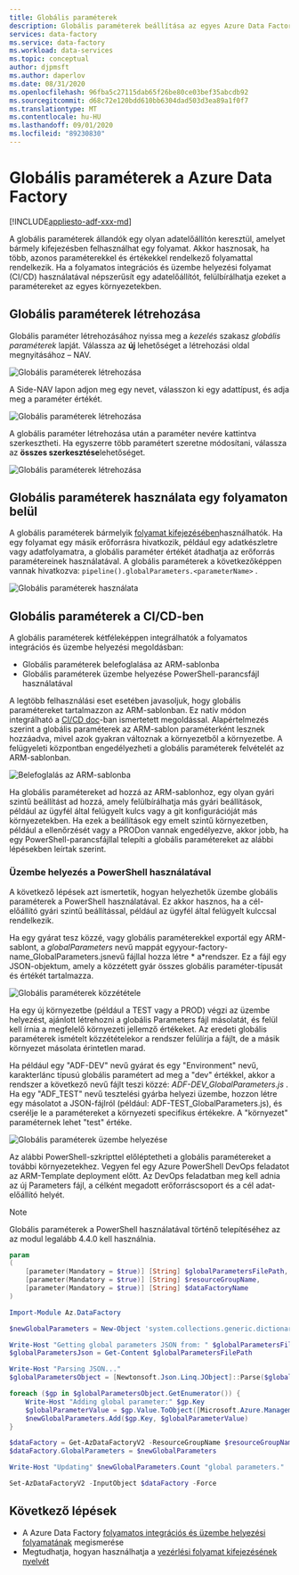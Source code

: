 ```yaml
---
title: Globális paraméterek
description: Globális paraméterek beállítása az egyes Azure Data Factory környezetekhez
services: data-factory
ms.service: data-factory
ms.workload: data-services
ms.topic: conceptual
author: djpmsft
ms.author: daperlov
ms.date: 08/31/2020
ms.openlocfilehash: 96fba5c27115dab65f26be80ce03bef35abcdb92
ms.sourcegitcommit: d68c72e120bdd610bb6304dad503d3ea89a1f0f7
ms.translationtype: MT
ms.contentlocale: hu-HU
ms.lasthandoff: 09/01/2020
ms.locfileid: "89230830"
---
```

# <a name="global-parameters-in-azure-data-factory"></a>Globális paraméterek a Azure Data Factory

[!INCLUDE[appliesto-adf-xxx-md](includes/appliesto-adf-xxx-md.md)]

A globális paraméterek állandók egy olyan adatelőállítón keresztül, amelyet bármely kifejezésben felhasználhat egy folyamat. Akkor hasznosak, ha több, azonos paraméterekkel és értékekkel rendelkező folyamattal rendelkezik. Ha a folyamatos integrációs és üzembe helyezési folyamat (CI/CD) használatával népszerűsít egy adatelőállítót, felülbírálhatja ezeket a paramétereket az egyes környezetekben. 

## <a name="creating-global-parameters"></a>Globális paraméterek létrehozása

Globális paraméter létrehozásához nyissa meg a *kezelés* szakasz *globális paraméterek* lapját. Válassza az **új** lehetőséget a létrehozási oldal megnyitásához – NAV.

![Globális paraméterek létrehozása](media/author-global-parameters/create-global-parameter-1.png)

A Side-NAV lapon adjon meg egy nevet, válasszon ki egy adattípust, és adja meg a paraméter értékét.

![Globális paraméterek létrehozása](media/author-global-parameters/create-global-parameter-2.png)

A globális paraméter létrehozása után a paraméter nevére kattintva szerkesztheti. Ha egyszerre több paramétert szeretne módosítani, válassza az **összes szerkesztése**lehetőséget.

![Globális paraméterek létrehozása](media/author-global-parameters/create-global-parameter-3.png)

## <a name="using-global-parameters-in-a-pipeline"></a>Globális paraméterek használata egy folyamaton belül

A globális paraméterek bármelyik [folyamat kifejezésében](control-flow-expression-language-functions.md)használhatók. Ha egy folyamat egy másik erőforrásra hivatkozik, például egy adatkészletre vagy adatfolyamatra, a globális paraméter értékét átadhatja az erőforrás paramétereinek használatával. A globális paraméterek a következőképpen vannak hivatkozva: `pipeline().globalParameters.<parameterName>` .

![Globális paraméterek használata](media/author-global-parameters/expression-global-parameters.png)

## <a name="global-parameters-in-cicd"></a><a name="cicd"></a> Globális paraméterek a CI/CD-ben

A globális paraméterek kétféleképpen integrálhatók a folyamatos integrációs és üzembe helyezési megoldásban:

* Globális paraméterek belefoglalása az ARM-sablonba
* Globális paraméterek üzembe helyezése PowerShell-parancsfájl használatával

A legtöbb felhasználási eset esetében javasoljuk, hogy globális paramétereket tartalmazzon az ARM-sablonban. Ez natív módon integrálható a [CI/CD doc](continuous-integration-deployment.md)-ban ismertetett megoldással. Alapértelmezés szerint a globális paraméterek az ARM-sablon paraméterként lesznek hozzáadva, mivel azok gyakran változnak a környezetből a környezetbe. A felügyeleti központban engedélyezheti a globális paraméterek felvételét az ARM-sablonban.

![Belefoglalás az ARM-sablonba](media/author-global-parameters/include-arm-template.png)

Ha globális paramétereket ad hozzá az ARM-sablonhoz, egy olyan gyári szintű beállítást ad hozzá, amely felülbírálhatja más gyári beállítások, például az ügyfél által felügyelt kulcs vagy a git konfigurációját más környezetekben. Ha ezek a beállítások egy emelt szintű környezetben, például a ellenőrzését vagy a PRODon vannak engedélyezve, akkor jobb, ha egy PowerShell-parancsfájllal telepíti a globális paramétereket az alábbi lépésekben leírtak szerint.

### <a name="deploying-using-powershell"></a>Üzembe helyezés a PowerShell használatával

A következő lépések azt ismertetik, hogyan helyezhetők üzembe globális paraméterek a PowerShell használatával. Ez akkor hasznos, ha a cél-előállító gyári szintű beállítással, például az ügyfél által felügyelt kulccsal rendelkezik.

Ha egy gyárat tesz közzé, vagy globális paraméterekkel exportál egy ARM-sablont, a *globalParameters* nevű mappát egyyour-factory-name_GlobalParameters.jsnevű fájllal hozza létre * a*rendszer. Ez a fájl egy JSON-objektum, amely a közzétett gyár összes globális paraméter-típusát és értékét tartalmazza.

![Globális paraméterek közzététele](media/author-global-parameters/global-parameters-adf-publish.png)

Ha egy új környezetbe (például a TEST vagy a PROD) végzi az üzembe helyezést, ajánlott létrehozni a globális Parameters fájl másolatát, és felül kell írnia a megfelelő környezeti jellemző értékeket. Az eredeti globális paraméterek ismételt közzétételekor a rendszer felülírja a fájlt, de a másik környezet másolata érintetlen marad.

Ha például egy "ADF-DEV" nevű gyárat és egy "Environment" nevű, karakterlánc típusú globális paramétert ad meg a "dev" értékkel, akkor a rendszer a következő nevű fájlt teszi közzé: *ADF-DEV_GlobalParameters.js* . Ha egy "ADF_TEST" nevű tesztelési gyárba helyezi üzembe, hozzon létre egy másolatot a JSON-fájlról (például: ADF-TEST_GlobalParameters.js), és cserélje le a paramétereket a környezeti specifikus értékekre. A "környezet" paraméternek lehet "test" értéke. 

![Globális paraméterek üzembe helyezése](media/author-global-parameters/powershell-task.png)

Az alábbi PowerShell-szkripttel előléptetheti a globális paramétereket a további környezetekhez. Vegyen fel egy Azure PowerShell DevOps feladatot az ARM-Template deployment előtt. Az DevOps feladatban meg kell adnia az új Parameters fájl, a célként megadott erőforráscsoport és a cél adat-előállító helyét.

> [!NOTE]
> Globális paraméterek a PowerShell használatával történő telepítéséhez az az modul legalább 4.4.0 kell használnia.

```powershell
param
(
    [parameter(Mandatory = $true)] [String] $globalParametersFilePath,
    [parameter(Mandatory = $true)] [String] $resourceGroupName,
    [parameter(Mandatory = $true)] [String] $dataFactoryName
)

Import-Module Az.DataFactory

$newGlobalParameters = New-Object 'system.collections.generic.dictionary[string,Microsoft.Azure.Management.DataFactory.Models.GlobalParameterSpecification]'

Write-Host "Getting global parameters JSON from: " $globalParametersFilePath
$globalParametersJson = Get-Content $globalParametersFilePath

Write-Host "Parsing JSON..."
$globalParametersObject = [Newtonsoft.Json.Linq.JObject]::Parse($globalParametersJson)

foreach ($gp in $globalParametersObject.GetEnumerator()) {
    Write-Host "Adding global parameter:" $gp.Key
    $globalParameterValue = $gp.Value.ToObject([Microsoft.Azure.Management.DataFactory.Models.GlobalParameterSpecification])
    $newGlobalParameters.Add($gp.Key, $globalParameterValue)
}

$dataFactory = Get-AzDataFactoryV2 -ResourceGroupName $resourceGroupName -Name $dataFactoryName
$dataFactory.GlobalParameters = $newGlobalParameters

Write-Host "Updating" $newGlobalParameters.Count "global parameters."

Set-AzDataFactoryV2 -InputObject $dataFactory -Force
```

## <a name="next-steps"></a>Következő lépések

* A Azure Data Factory [folyamatos integrációs és üzembe helyezési folyamatának](continuous-integration-deployment.md) megismerése
* Megtudhatja, hogyan használhatja a [vezérlési folyamat kifejezésének nyelvét](control-flow-expression-language-functions.md)